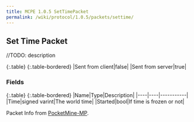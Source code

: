 ```yaml
---
title: MCPE 1.0.5 SetTimePacket
permalink: /wiki/protocol/1.0.5/packets/settime/
---
```

## Set Time Packet
//TODO: description

{:.table}
{:.table-bordered}
|Sent from client|false|
|Sent from server|true|

### Fields

{:.table}
{:.table-bordered}
|Name|Type|Description|
|----|----|-----------|
|Time|signed varint|The world time|
|Started|bool|If time is frozen or not|

Packet Info from [PocketMine-MP](https://github.com/pmmp/PocketMine-MP).
